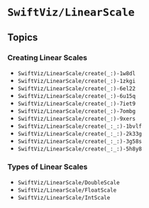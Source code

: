 # ``SwiftViz/LinearScale``

## Topics

### Creating Linear Scales

- ``SwiftViz/LinearScale/create(_:)-1w8dl``
- ``SwiftViz/LinearScale/create(_:)-1zkgi``
- ``SwiftViz/LinearScale/create(_:)-6el22``
- ``SwiftViz/LinearScale/create(_:)-6u15q``
- ``SwiftViz/LinearScale/create(_:)-7iet9``
- ``SwiftViz/LinearScale/create(_:)-7ombg``
- ``SwiftViz/LinearScale/create(_:)-9xers``
- ``SwiftViz/LinearScale/create(_:_:)-1bvlf``
- ``SwiftViz/LinearScale/create(_:_:)-2k33g``
- ``SwiftViz/LinearScale/create(_:_:)-3g58s``
- ``SwiftViz/LinearScale/create(_:_:)-5h8y8``

### Types of Linear Scales

- ``SwiftViz/LinearScale/DoubleScale``
- ``SwiftViz/LinearScale/FloatScale``
- ``SwiftViz/LinearScale/IntScale``
